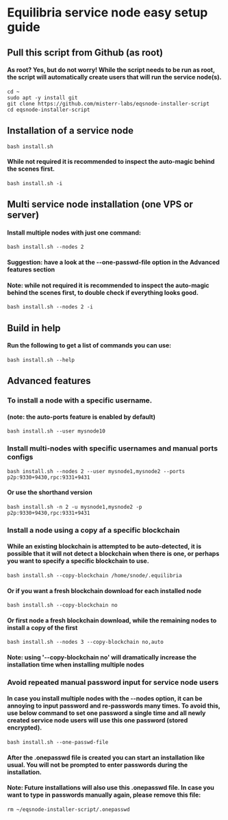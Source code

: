 # Equilibria service node easy setup guide

## Pull this script from Github (as root)
#### As root? Yes, but do not worry! While the script needs to be run as root, the script will automatically create users that will run the service node(s).
```
cd ~
sudo apt -y install git
git clone https://github.com/misterr-labs/eqsnode-installer-script
cd eqsnode-installer-script
```

## Installation of a service node
`bash install.sh`


#### While not required it is recommended to inspect the auto-magic behind the scenes first.

`bash install.sh -i`

## Multi service node installation (one VPS or server)

#### Install multiple nodes with just one command:

`bash install.sh --nodes 2`
#### Suggestion: have a look at the --one-passwd-file option in the Advanced features section

#### Note: while not required it is recommended to inspect the auto-magic behind the scenes first, to double check if everything looks good.
`bash install.sh --nodes 2 -i`
<br />
## Build in help
#### Run the following to get a list of commands you can use:
`bash install.sh --help`

## Advanced features

### To install a node with a specific username. 
#### (note: the auto-ports feature is enabled by default)

`bash install.sh --user mysnode10`

### Install multi-nodes with specific usernames and manual ports configs
`bash install.sh --nodes 2 --user mysnode1,mysnode2 --ports p2p:9330+9430,rpc:9331+9431`

#### Or use the shorthand version
`bash install.sh -n 2 -u mysnode1,mysnode2 -p p2p:9330+9430,rpc:9331+9431`

### Install a node using a copy af a specific blockchain
#### While an existing blockchain is attempted to be auto-detected, it is possible that it will not detect a blockchain when there is one, or perhaps you want to specify a specific blockchain to use.
`bash install.sh --copy-blockchain /home/snode/.equilibria`

#### Or if you want a fresh blockchain download for each installed node
`bash install.sh --copy-blockchain no`

#### Or first node a fresh blockchain download, while the remaining nodes to install a copy of the first
`bash install.sh --nodes 3 --copy-blockchain no,auto`

#### Note: using '--copy-blockchain no' will dramatically increase the installation time when installing multiple nodes

### Avoid repeated manual password input for service node users
#### In case you install multiple nodes with the --nodes option, it can be annoying to input password and re-passwords many times. To avoid this, use below command to set one password a single time and all newly created service node users will use this one password (stored encrypted).

`bash install.sh --one-passwd-file`

#### After the .onepasswd file is created you can start an installation like usual. You will not be prompted to enter passwords during the installation.
#### Note: Future installations will also use this .onepasswd file. In case you want to type in passwords manually again, please remove this file:

`rm ~/eqsnode-installer-script/.onepasswd`

<br /><br />


